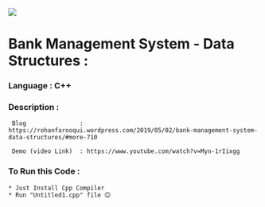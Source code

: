 ![](https://github.com/LOL-32/Bank-Mgt-System-DS-Cpp/blob/master/Bank%20Management%20System%20-%20DS.png)

# **Bank Management System - Data Structures** :

### **Language** : C++

### **Description** :

     Blog               : https://rohanfarooqui.wordpress.com/2019/05/02/bank-management-system-data-structures/#more-710

     Demo (video Link)  : https://www.youtube.com/watch?v=Myn-1rIixgg


### **To Run this Code** :

    * Just Install Cpp Compiler 
    * Run "Untitled1.cpp" file 😊
